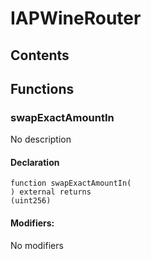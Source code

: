 # IAPWineRouter





## Contents
<!-- START doctoc -->
<!-- END doctoc -->




## Functions

### swapExactAmountIn
No description


#### Declaration
```solidity
function swapExactAmountIn(
) external returns
(uint256)
```

#### Modifiers:
No modifiers





